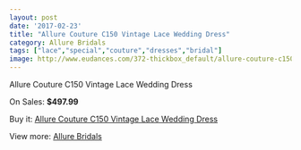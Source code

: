```yaml
---
layout: post
date: '2017-02-23'
title: "Allure Couture C150 Vintage Lace Wedding Dress"
category: Allure Bridals
tags: ["lace","special","couture","dresses","bridal"]
image: http://www.eudances.com/372-thickbox_default/allure-couture-c150-vintage-lace-wedding-dress.jpg
---
```

Allure Couture C150 Vintage Lace Wedding Dress

On Sales: **$497.99**
<a href="https://www.eudances.com/en/allure-bridals/115-allure-couture-c150-vintage-lace-wedding-dress.html"><amp-img layout="responsive" width="600" height="600" src="//www.eudances.com/372-thickbox_default/allure-couture-c150-vintage-lace-wedding-dress.jpg" alt="Allure Couture C150 Vintage Lace Wedding Dress 0" /></a>
<a href="https://www.eudances.com/en/allure-bridals/115-allure-couture-c150-vintage-lace-wedding-dress.html"><amp-img layout="responsive" width="600" height="600" src="//www.eudances.com/375-thickbox_default/allure-couture-c150-vintage-lace-wedding-dress.jpg" alt="Allure Couture C150 Vintage Lace Wedding Dress 1" /></a>
<a href="https://www.eudances.com/en/allure-bridals/115-allure-couture-c150-vintage-lace-wedding-dress.html"><amp-img layout="responsive" width="600" height="600" src="//www.eudances.com/374-thickbox_default/allure-couture-c150-vintage-lace-wedding-dress.jpg" alt="Allure Couture C150 Vintage Lace Wedding Dress 2" /></a>
<a href="https://www.eudances.com/en/allure-bridals/115-allure-couture-c150-vintage-lace-wedding-dress.html"><amp-img layout="responsive" width="600" height="600" src="//www.eudances.com/373-thickbox_default/allure-couture-c150-vintage-lace-wedding-dress.jpg" alt="Allure Couture C150 Vintage Lace Wedding Dress 3" /></a>

Buy it: [Allure Couture C150 Vintage Lace Wedding Dress](https://www.eudances.com/en/allure-bridals/115-allure-couture-c150-vintage-lace-wedding-dress.html "Allure Couture C150 Vintage Lace Wedding Dress")

View more: [Allure Bridals](https://www.eudances.com/en/2-allure-bridals "Allure Bridals")